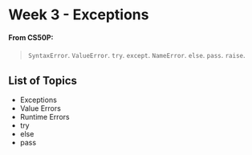 # Week 3 - Exceptions

#### From CS50P:

> `SyntaxError`. `ValueError`. `try`. `except`. `NameError`. `else`. `pass`. `raise`.

## List of Topics

- Exceptions
- Value Errors
- Runtime Errors
- try
- else
- pass
